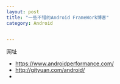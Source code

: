 ```yaml
---
layout: post
title: "一些不错的Android FrameWork博客"
category: Android


---
```


网址

* https://www.androidperformance.com/
* http://gityuan.com/android/ 
* 